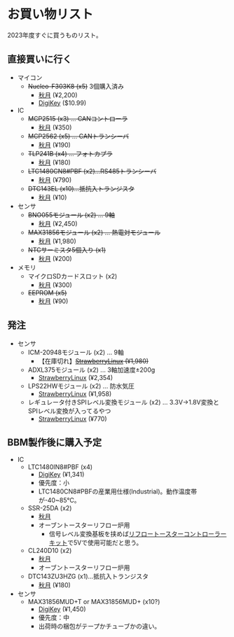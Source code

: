 # お買い物リスト

2023年度すぐに買うものリスト。

## 直接買いに行く

- マイコン
  - ~~Nucleo-F303K8 (x5)~~ 3個購入済み
    - [秋月](https://akizukidenshi.com/catalog/g/gM-10172/) (¥2,200)
    - [DigiKey](https://www.digikey.jp/short/vvwbvcq3) ($10.99)
- IC
  - ~~MCP2515 (x3) ... CANコントローラ~~
    - [秋月](https://akizukidenshi.com/catalog/g/gI-12030/) (¥350)
  - ~~MCP2562 (x5) ... CANトランシーバ~~
    - [秋月](https://akizukidenshi.com/catalog/g/gI-14383/) (¥190)
  - ~~TLP241B (x4) ... フォトカプラ~~
    - [秋月](https://akizukidenshi.com/catalog/g/gI-16705/) (¥180)
  - ~~LTC1480CN8#PBF (x2)...RS485トランシーバ~~
    - [秋月](https://akizukidenshi.com/catalog/g/gI-16602/) (¥790)
  - ~~DTC143EL (x10)...抵抗入トランジスタ~~
    - [秋月](https://akizukidenshi.com/catalog/g/gI-12469/) (¥10)
- センサ
  - ~~BNO055モジュール (x2) ... 9軸~~
    - [秋月](https://akizukidenshi.com/catalog/g/gK-16996/) (¥2,450)
  - ~~MAX31856モジュール (x2) ... 熱電対モジュール~~
    - [秋月](https://akizukidenshi.com/catalog/g/gM-08218/) (¥1,980)
  - ~~NTCサーミスタ5個入り (x1)~~
    - [秋月](https://akizukidenshi.com/catalog/g/gP-05251/) (¥200)
- メモリ
  - マイクロSDカードスロット (x2)
    - [秋月](https://akizukidenshi.com/catalog/g/gK-05488/) (¥300)
  - ~~EEPROM (x5)~~
    - [秋月](https://akizukidenshi.com/catalog/g/gI-03568/) (¥90)

## 発注

- センサ
  - ICM-20948モジュール (x2) ... 9軸
    - 【在庫切れ】~~[StrawberryLinux](https://strawberry-linux.com/catalog/items?code=20948) (¥1,980)~~
  - ADXL375モジュール (x2) ... 3軸加速度±200g
    - [StrawberryLinux](https://strawberry-linux.com/catalog/items?code=12112) (¥2,354)
  - LPS22HWモジュール (x2) ... 防水気圧
    - [StrawberryLinux](https://strawberry-linux.com/catalog/items?code=12133) (¥1,958)
  - レギュレータ付きSPIレベル変換モジュール (x2) ... 3.3V->1.8V変換とSPIレベル変換が入ってるやつ
    - [StrawberryLinux](https://strawberry-linux.com/catalog/items?code=10304) (¥770)

## BBM製作後に購入予定

- IC
  - LTC1480IN8#PBF (x4)
    - [DigiKey](https://www.digikey.jp/ja/products/detail/analog-devices-inc/LTC1480IN8-PBF/963146) (¥1,341)
    - 優先度：小
    - LTC1480CN8#PBFの産業用仕様(Industrial)。動作温度帯が-40~85℃。
  - SSR-25DA (x2)
    - [秋月](https://akizukidenshi.com/catalog/g/gI-14017/)
    - オーブントースターリフロー炉用
      - 信号レベル変換基板を挟めば[リフロートースターコントローラーキット](https://mag.switch-science.com/2013/10/15/toaster-controller/)で5Vで使用可能だと思う。
  - CL240D10 (x2)
    - [秋月](https://www.mouser.jp/ProductDetail/Crydom/CL240D10?qs=3FxHq6lNtC7Q6TB3CqdpvA%3D%3D)
    - オーブントースターリフロー炉用
  - DTC143ZU3HZG (x1)...抵抗入トランジスタ
    - [秋月](https://akizukidenshi.com/catalog/g/gI-16746/) (¥180)
- センサ
  - MAX31856MUD+T or MAX31856MUD+ (x10?)
    - [DigiKey](https://www.digikey.jp/ja/products/detail/analog-devices-inc-maxim-integrated/MAX31856MUD-T/5050206) (¥1,450)
    - 優先度：中
    - 出荷時の梱包がテープかチューブかの違い。
